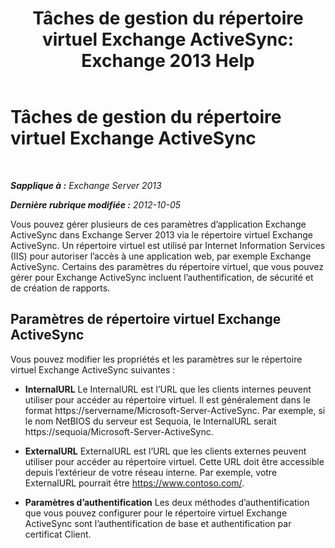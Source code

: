 ﻿---
title: 'Tâches de gestion du répertoire virtuel Exchange ActiveSync: Exchange 2013 Help'
TOCTitle: Tâches de gestion du répertoire virtuel Exchange ActiveSync
ms:assetid: f0b339b7-e184-4392-a133-20523183459d
ms:mtpsurl: https://technet.microsoft.com/fr-fr/library/Bb125170(v=EXCHG.150)
ms:contentKeyID: 50479509
ms.date: 05/23/2018
mtps_version: v=EXCHG.150
ms.translationtype: MT
---

# Tâches de gestion du répertoire virtuel Exchange ActiveSync

 

_**Sapplique à :** Exchange Server 2013_

_**Dernière rubrique modifiée :** 2012-10-05_

Vous pouvez gérer plusieurs de ces paramètres d’application Exchange ActiveSync dans Exchange Server 2013 via le répertoire virtuel Exchange ActiveSync. Un répertoire virtuel est utilisé par Internet Information Services (IIS) pour autoriser l’accès à une application web, par exemple Exchange ActiveSync. Certains des paramètres du répertoire virtuel, que vous pouvez gérer pour Exchange ActiveSync incluent l’authentification, de sécurité et de création de rapports.

## Paramètres de répertoire virtuel Exchange ActiveSync

Vous pouvez modifier les propriétés et les paramètres sur le répertoire virtuel Exchange ActiveSync suivantes :

  - **InternalURL** Le InternalURL est l’URL que les clients internes peuvent utiliser pour accéder au répertoire virtuel. Il est généralement dans le format https://servername/Microsoft-Server-ActiveSync. Par exemple, si le nom NetBIOS du serveur est Sequoia, le InternalURL serait https://sequoia/Microsoft-Server-ActiveSync.

  - **ExternalURL** ExternalURL est l’URL que les clients externes peuvent utiliser pour accéder au répertoire virtuel. Cette URL doit être accessible depuis l’extérieur de votre réseau interne. Par exemple, votre ExternalURL pourrait être https://www.contoso.com/.

  - **Paramètres d’authentification** Les deux méthodes d’authentification que vous pouvez configurer pour le répertoire virtuel Exchange ActiveSync sont l’authentification de base et authentification par certificat Client.

